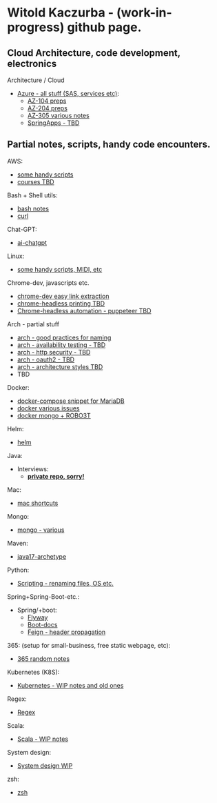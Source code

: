 # Witold Kaczurba - (work-in-progress) github page.

## Cloud Architecture, code development, electronics

Architecture / Cloud

 - [Azure - all stuff (SAS, services etc)](azure/main.md):
   - [AZ-104 preps](azure/az-104/main.md)
   - [AZ-204 preps](azure/az-204/main.md)
   - [AZ-305 various notes](azure/az-305/main.md)
   - [SpringApps - TBD](azure/springapps/springapps.md)

## Partial notes, scripts, handy code encounters.

AWS:
 - [some handy scripts](aws/main.md)
 - [courses TBD](aws/courses.md)

Bash + Shell utils:
 - [bash notes](sh/notes.md)
 - [curl](sh/curl.md)

Chat-GPT:
 - [ai-chatgpt](ai-chatgpt/chat-gpt.md)

Linux:
 - [some handy scripts, MIDI, etc](linux/main.md)

Chrome-dev, javascripts etc.
 - [chrome-dev easy link extraction](chrome-dev/chromedev-links.md)
 - [chrome-headless printing TBD](chrome-dev/chrome-headless-printing.md)
 - [Chrome-headless automation - puppeteer TBD](chrome-dev/pupeteer.md)

Arch - partial stuff
 - [arch - good practices for naming](arch/good_practices)
 - [arch - availability testing - TBD](arch/availability_testing.md)
 - [arch - http security - TBD](arch/http_headers_and_security.md) 
 - [arch - oauth2 - TBD](arch/oauth.md)
 - [arch - architecture styles TBD](arch/architecture_styles.md)
- TBD

Docker:
 - [docker-compose snippet for MariaDB](docker-snippets/mariadb.md)
 - [docker various issues](docker-snippets/various.md)
 - [docker mongo + ROBO3T](docker-snippets/mongo.md)

Helm:
 - [helm](helm/helm.md)

Java:
 - Interviews:
   - [**private repo, sorry!**](https://github.com/wkaczurba/java-interviews)
   <!-- - [java interview questions](java/interviews/java_interview_questions.md) -->

Mac:
 - [mac shortcuts](mac/mac.md)

Mongo:
 - [mongo - various](mongo/mongo.md)

Maven:
 - [java17-archetype](maven/archetype/archetype.md)

Python:
 - [Scripting - renaming files, OS etc.](python/scripting.md)

Spring+Spring-Boot-etc.:
 - Spring/+boot:
   - [Flyway](flyway/flyway-spring.md)
   - [Boot-docs](spring/springboot.md)
   - [Feign - header propagation](spring/feign_and_header_propagation.md)

365: (setup for small-business, free static webpage, etc):
 - [365 random notes](365_and_website/365.md)

 
Kubernetes (K8S):
 - [Kubernetes - WIP notes and old ones](kubernetes/kubernetes.md)

Regex:
 - [Regex](regex/regex.md)

Scala:
 - [Scala - WIP notes](scala/scala.md)

System design:
 - [System design WIP](system_design/system_design.md)

zsh:
 - [zsh](zsh/zsh.md)

